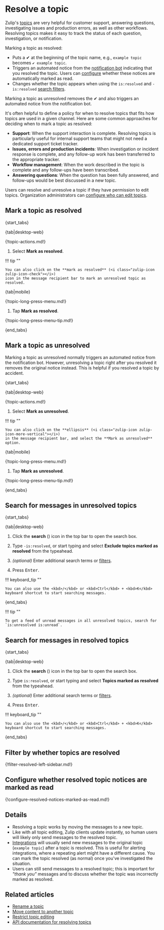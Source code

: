 # Resolve a topic

Zulip's [topics](/help/introduction-to-topics) are very
helpful for customer support, answering questions, investigating
issues and production errors, as well as other workflows.
Resolving topics makes it easy to track the status of each question,
investigation, or notification.

Marking a topic as resolved:

* Puts a ✔ at the beginning of the topic name, e.g., `example topic`
  becomes `✔ example topic`.
* Triggers an automated notice from the [notification
  bot](/help/configure-automated-notices) indicating that you resolved the
  topic. Users can
  [configure](/help/marking-messages-as-read#configure-whether-resolved-topic-notices-are-marked-as-read)
  whether these notices are automatically marked as read.
* Changes whether the topic appears when using the `is:resolved` and
  `-is:resolved` [search filters](/help/search-for-messages#search-filters).

Marking a topic as unresolved removes the ✔ and also triggers an
automated notice from the notification bot.

It's often helpful to define a policy for when to resolve topics that
fits how topics are used in a given channel. Here are some common
approaches for deciding when to mark a topic as resolved:

* **Support**: When the support interaction is complete. Resolving
  topics is particularly useful for internal support teams that might
  not need a dedicated support ticket tracker.
* **Issues, errors and production incidents**: When investigation or
  incident response is complete, and any follow-up work has been
  transferred to the appropriate tracker.
* **Workflow management**: When the work described in the topic is
  complete and any follow-ups have been transcribed.
* **Answering questions**: When the question has been fully answered,
  and follow-ups would be best discussed in a new topic.

Users can resolve and unresolve a topic if they have permission to edit
topics. Organization administrators can [configure who can edit
topics](/help/restrict-moving-messages).

## Mark a topic as resolved

{start_tabs}

{tab|desktop-web}

{!topic-actions.md!}

1. Select **Mark as resolved**.

!!! tip ""

    You can also click on the **mark as resolved** (<i class="zulip-icon zulip-icon-check"></i>)
    icon in the message recipient bar to mark an unresolved topic as resolved.

{tab|mobile}

{!topic-long-press-menu.md!}

1. Tap **Mark as resolved**.

{!topic-long-press-menu-tip.md!}

{end_tabs}

## Mark a topic as unresolved

Marking a topic as unresolved normally triggers an automated notice from the
notification bot. However, unresolving a topic right after you resolved it
removes the original notice instead. This is helpful if you resolved a topic by
accident.

{start_tabs}

{tab|desktop-web}

{!topic-actions.md!}

1. Select **Mark as unresolved**.

!!! tip ""

    You can also click on the **ellipsis** (<i class="zulip-icon zulip-icon-more-vertical"></i>)
    in the message recipient bar, and select the **Mark as unresolved** option.

{tab|mobile}

{!topic-long-press-menu.md!}

1. Tap **Mark as unresolved**.

{!topic-long-press-menu-tip.md!}

{end_tabs}

## Search for messages in unresolved topics

{start_tabs}

{tab|desktop-web}

1. Click the **search** (<i class="search_icon zulip-icon
   zulip-icon-search"></i>) icon in the top bar to open the search box.

1. Type `-is:resolved`, or start typing and select **Exclude topics marked as
   resolved** from the typeahead.

1. _(optional)_ Enter additional search terms or
   [filters](/help/search-for-messages).

1. Press <kbd>Enter</kbd>.

!!! keyboard_tip ""

    You can also use the <kbd>/</kbd> or <kbd>Ctrl</kbd> + <kbd>K</kbd>
    keyboard shortcut to start searching messages.

{end_tabs}

!!! tip ""

    To get a feed of unread messages in all unresolved topics, search for
    `is:unresolved is:unread`.

## Search for messages in resolved topics

{start_tabs}

{tab|desktop-web}

1. Click the **search** (<i class="search_icon zulip-icon
   zulip-icon-search"></i>) icon in the top bar to open the search box.

1. Type `is:resolved`, or start typing and select **Topics marked as resolved**
   from the typeahead.

1. _(optional)_ Enter additional search terms or
   [filters](/help/search-for-messages).

1. Press <kbd>Enter</kbd>.

!!! keyboard_tip ""

    You can also use the <kbd>/</kbd> or <kbd>Ctrl</kbd> + <kbd>K</kbd>
    keyboard shortcut to start searching messages.

{end_tabs}

## Filter by whether topics are resolved

{!filter-resolved-left-sidebar.md!}

## Configure whether resolved topic notices are marked as read

{!configure-resolved-notices-marked-as-read.md!}

## Details

* Resolving a topic works by moving the messages to a new topic.
* Like with all topic editing, Zulip clients update instantly, so
  human users will likely only send messages to the resolved topic.
* [Integrations](/integrations/) will usually send new messages to the
  original topic (`example topic`) after a topic is resolved. This is
  useful for alerting integrations, where a repeating alert might have a
  different cause. You can mark the topic resolved (as normal) once
  you've investigated the situation.
* Users can still send messages to a resolved topic; this
  is important for _"thank you"_ messages and to discuss whether
  the topic was incorrectly marked as resolved.

## Related articles

* [Rename a topic](/help/rename-a-topic)
* [Move content to another topic](/help/move-content-to-another-topic)
* [Restrict topic editing](/help/restrict-moving-messages)
* [API documentation for resolving topics](/api/update-message)
